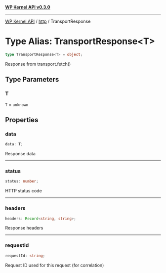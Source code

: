 [**WP Kernel API v0.3.0**](../../README.md)

---

[WP Kernel API](../../README.md) / [http](../README.md) / TransportResponse

# Type Alias: TransportResponse\<T\>

```ts
type TransportResponse<T> = object;
```

Response from transport.fetch()

## Type Parameters

### T

`T` = `unknown`

## Properties

### data

```ts
data: T;
```

Response data

---

### status

```ts
status: number;
```

HTTP status code

---

### headers

```ts
headers: Record<string, string>;
```

Response headers

---

### requestId

```ts
requestId: string;
```

Request ID used for this request (for correlation)
